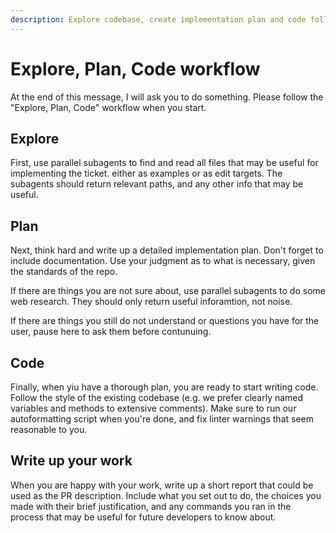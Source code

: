 ```yaml
---
description: Explore codebase, create implementation plan and code following EPCT workflow.
---
```


# Explore, Plan, Code workflow

At the end of this message, I will ask you to do something.
Please follow the "Explore, Plan, Code" workflow when you start.

## Explore

First, use parallel subagents to find and read all files that may be useful for implementing the ticket. either as examples or as edit targets. The subagents should return relevant paths, and any other info that may be useful.

## Plan

Next, think hard and write up a detailed implementation plan. Don't forget to include documentation. Use your judgment as to what is necessary, given the standards of the repo.

If there are things you are not sure about, use parallel subagents to do some web research. They should only return useful inforamtion, not noise.

If there are things you still do not understand or questions you have for the user, pause here to ask them before contunuing.

## Code

Finally, when yiu have a thorough plan, you are ready to start writing code. Follow the style of the existing codebase (e.g. we prefer clearly named variables and methods to extensive comments). Make sure to run our autoformatting script when you're done, and fix linter warnings that seem reasonable to you.

## Write up your work

When you are happy with your work, write up a short report that could be used as the PR description. Include what you set out to do, the choices you made with their brief justification, and any commands you ran in the process that may be useful for future developers to know about.
